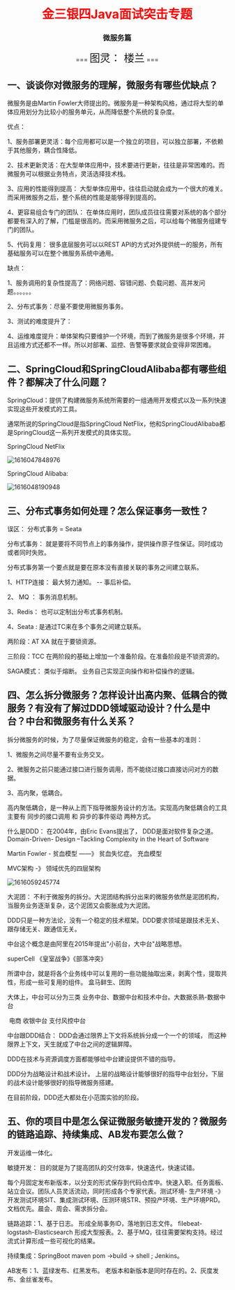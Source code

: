 <center><h1><font color="red">
    金三银四Java面试突击专题
</font></h1>
<h3>
    微服务篇
    </h3>
    === <font size="5">图灵： 楼兰</font> ===
</center>

## 一、谈谈你对微服务的理解，微服务有哪些优缺点？

微服务是由Martin Fowler大师提出的。微服务是一种架构风格，通过将大型的单体应用划分为比较小的服务单元，从而降低整个系统的复杂度。

优点：

1、服务部署更灵活：每个应用都可以是一个独立的项目，可以独立部署，不依赖于其他服务，耦合性降低。

2、技术更新灵活：在大型单体应用中，技术要进行更新，往往是非常困难的。而微服务可以根据业务特点，灵活选择技术栈。

3、应用的性能得到提高： 大型单体应用中，往往启动就会成为一个很大的难关。而采用微服务之后，整个系统的性能是能够得到提高的。

4、更容易组合专门的团队： 在单体应用时，团队成员往往需要对系统的各个部分都要有深入的了解，门槛是很高的。而采用微服务之后，可以给每个微服务组建专门的团队。

5、代码复用： 很多底层服务可以以REST API的方式对外提供统一的服务，所有基础服务可以在整个微服务系统中通用。

缺点：

1、服务调用的复杂性提高了：网络问题、容错问题、负载问题、高并发问题。。。。。。

2、分布式事务：尽量不要使用微服务事务。

3、测试的难度提升了：

4、运维难度提升：单体架构只要维护一个环境，而到了微服务是很多个环境，并且运维方式还都不一样。所以对部署、监控、告警等要求就会变得非常困难。



## 二、SpringCloud和SpringCloudAlibaba都有哪些组件？都解决了什么问题？

SpringCloud：提供了构建微服务系统所需要的一组通用开发模式以及一系列快速实现这些开发模式的工具。

通常所说的SpringCloud是指SpringCloud NetFlix，他和SpringCloudAlibaba都是SpringCloud这一系列开发模式的具体实现。

SpringCloud NetFlix

![1616047848976](1616047848976.png)

SpringCloud Alibaba:

![1616048190948](1616048190948.png)



## 三、分布式事务如何处理？怎么保证事务一致性？

误区： 分布式事务 = Seata 

分布式事务： 就是要将不同节点上的事务操作，提供操作原子性保证。同时成功或者同时失败。

分布式事务第一个要点就是要在原本没有直接关联的事务之间建立联系。

1、HTTP连接： 最大努力通知。 -- 事后补偿。

2、 MQ ： 事务消息机制。

3、Redis： 也可以定制出分布式事务机制。

4、Seata :  是通过TC来在多个事务之间建立联系。 

两阶段：AT  XA   就在于要锁资源。

三阶段：TCC  在两阶段的基础上增加一个准备阶段。在准备阶段是不锁资源的。

SAGA模式： 类似于熔断。 业务自己实现正向操作和补偿操作的逻辑。



## 四、怎么拆分微服务？怎样设计出高内聚、低耦合的微服务？有没有了解过DDD领域驱动设计？什么是中台？中台和微服务有什么关系？

拆分微服务的时候，为了尽量保证微服务的稳定，会有一些基本的准则：

1、微服务之间尽量不要有业务交叉。

2、微服务之前只能通过接口进行服务调用，而不能绕过接口直接访问对方的数据。

3、高内聚，低耦合。

高内聚低耦合，是一种从上而下指导微服务设计的方法。实现高内聚低耦合的工具主要有 同步的接口调用 和 异步的事件驱动 两种方式。

什么是DDD： 在2004年，由Eric Evans提出了， DDD是面对软件复杂之道。Domain-Driven- Design –Tackling Complexity in the Heart of Software 

Martin Fowler - 贫血模型 ——》 贫血失忆症。  充血模型

MVC架构 -》 领域优先的四层架构

![1616059245774](1616059245774-1616138649126.png)

大泥团： 不利于微服务的拆分。大泥团结构拆分出来的微服务依然是泥团机构，当服务业务逐渐复杂，这个泥团又会膨胀成为大泥团。

DDD只是一种方法论，没有一个稳定的技术框架。DDD要求领域是跟技术无关、跟存储无关、跟通信无关。

中台这个概念是由阿里在2015年提出"小前台，大中台"战略思想。 

superCell  《皇室战争》《部落冲突》

所谓中台，就是将各个业务线中可以复用的一些功能抽取出来，剥离个性，提取共性，形成一些可复用的组件。  盒马鲜生、团购

大体上，中台可以分为三类 业务中台、数据中台和技术中台。大数据杀熟-数据中台   

​	电商 收银中台 支付风控中台

中台跟DDD结合：  DDD会通过限界上下文将系统拆分成一个一个的领域， 而这种限界上下文，天生就成了中台之间的逻辑屏障。

DDD在技术与资源调度方面都能够给中台建设提供不错的指导。



DDD分为战略设计和战术设计。 上层的战略设计能够很好的指导中台划分，下层的战术设计能够很好的指导微服务搭建。

在目前阶段，DDD还大都处在小范围实验的阶段。

## 五、你的项目中是怎么保证微服务敏捷开发的？微服务的链路追踪、持续集成、AB发布要怎么做？

开发运维一体化。

敏捷开发： 目的就是为了提高团队的交付效率，快速迭代，快速试错。

每个月固定发布新版本，以分支的形式保存到代码仓库中。快速入职。任务面板、站立会议。团队人员灵活流动，同时形成各个专家代表。测试环境- 生产环境 -》 开发测试环境SIT、集成测试环境、压测环境STR、预投产环境、生产环境PRD。文档优先。晨会、周会、需求拆分会。

链路追踪：1、基于日志。 形成全局事务ID，落地到日志文件。 filebeat- logstash-Elasticsearch 形成大型报表。2、基于MQ，往往需要架构支持。经过流式计算形成一些可视化的结果。

持续集成：SpringBoot  maven pom ->build -> shell ; Jenkins。

AB发布：1、蓝绿发布、红黑发布。 老版本和新版本是同时存在的。2、灰度发布、金丝雀发布。



















